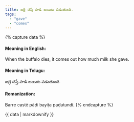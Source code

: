 ```yaml
---
title: బర్రె చస్తే పాడి బయిట పడుతుంది.
tags:
  - "gave"
  - "comes"
---
```


{% capture data %}
#### Meaning in English:
When the buffalo dies, it comes out how much milk she gave.

#### Meaning in Telugu:
బర్రె చస్తే పాడి బయిట పడుతుంది.

#### Romanization:
Barre castē pāḍi bayiṭa paḍutundi.
{% endcapture %}

{{ data | markdownify }}

